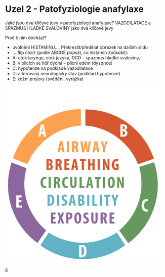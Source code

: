 <div class="w3-row">
<div class="w3-half w3-large">

# Uzel 2 - Patofyziologie anafylaxe

Jaké jsou dva klíčové jevy v patofyziologii anafylaxe?
<span class="w3-text-grey">VAZODILATACE a SPAZMUS HLADKÉ SVALOVINY jako dva klíčové     jevy</span>

Proč k nim dochází?
<div class="w3-text-grey">

 - uvolnění HISTAMINU.... Překreslit/předělat obrázek na dalším slidu
 - ….flip chart (podle ABCDE popsat, co histamin způsobil):
 - A: otok laryngu, otok jazyka, DCD – spazmus hladké svaloviny, 
 - B: v plicích se hůř dýchá – plicní edém (dyspnoe)
 - C: hypotenze na podkladě vazodilatace
 - D: alterovaný neurologický stav (podklad hypotenze)
 - E: kožní projevy (svědění, vyrážka)
</div>

</div>
<div class="w3-half">


![slide_4_schema_abcdeV2_0](slide_4_schema_abcdeV2_0.jpg)


</div>
</div>

<div class="w3-center">8</div>

